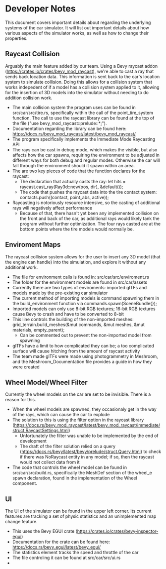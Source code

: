 # Developer Notes

This document covers important details about regarding the underlying systems of the car simulator. It will list out important details about how various aspects of the simulator works, as well as how to change their properties.

## Raycast Collision

Arguably the main feature added by our team. Using a Bevy raycast addon (https://crates.io/crates/bevy_mod_raycast), we're able to cast a ray that sends back location data. This information is sent back to the car's location
system to simulate collision. Doing this allows for a collision system that works indepedent of if a model has a collision system applied to it, allowing for the insertion of 3D models into the simulator without needing to
do addition collision work.
-  The main collision system the program uses can be found in src/car/src/tire.rs, specifically within the call of the point_tire_system function. The call to use the raycast library can be found at the top of
the file ("use bevy_mod_raycast::prelude::*;").
- Documentation regarding the library can be found here: https://docs.rs/bevy_mod_raycast/latest/bevy_mod_raycast/
- The program specifically implements the Immediate Mode Raycasting API
- The rays can be cast in debug mode, which makes the visible, but also affects how the car spawns, requiring the environment to be adjusted in different ways for both debug and regular modes. Otherwise the car will fall through the environment should it spawn within an area.
- The are two key pieces of code that the function declares for the raycast:
  - The declaration that actually casts the ray: let hits = raycast.cast_ray(Ray3d::new(pos, dir), &default());
  - The code that pushes the raycast data into the tire contact system: contacts.push((contact, point_abs, active));
- Raycasting is notoriously resource intensive, so the casting of additional rays will negatively affect performance
  - Because of that, there hasn't yet been any implemented collision on the front and back of the car, as additional rays would likely tank the program without further optimization. The four rays casted are at the bottom points where the tire models would normally be.   

## Enviroment Maps 
The raycast collision system allows for the user to insert any 3D model (that the engine can handle) into the simulation, and explore it without any additional work.
- The file for environment calls is found in: src/car/src/enviroment.rs
- The folder for the environment models are found in src/car/assets
- Currently there are two types of enviroments: imported glTFs and models made by the pre-existing car simulator
- The current method of importing models is command spawning them in the build_environment function via commands.spawn(SceneBundle{});
- Imported models can only use 8-bit RGB textures; 16-bit RGB textures cause Bevy to crash and have to be converted to 8-bit
- This line controls the building of the non-imported meshes: grid_terrain.build_meshes(&mut commands, &mut meshes, &mut materials, empty_parent);
  - Can be commented out to prevent the non-imported model from spawning
- glTFs have a limit to how complicated they can be; a too complicated surface will cause hitching from the amount of raycast activity
- The team made glTFs were made using photogrammetry in Meshroom, and the Meshroom_Documentation file provides a guide in how they were created

## Wheel Model/Wheel Filter
Currently the wheel models on the car are set to be invisible. There is a reason for this.
- When the wheel models are spawned, they occasionaly get in the way of the rays, which can cause the car to explode
- The solution to this is using the filter option in the raycast library (https://docs.rs/bevy_mod_raycast/latest/bevy_mod_raycast/immediate/struct.RaycastSettings.html)
  - Unfortunately the filter was unable to be implemented by the end of development
  - The draft of the filter solution relied on a query (https://docs.rs/bevy/latest/bevy/prelude/struct.Query.html) to check if there was NoRaycast entity in any model; if so, then the raycast would not collect data from it
- The code that controls the wheel model can be found in src/car/src/build.rs, specifically the MeshDef section of the wheel_e spawn declaration, found in the implementation of the Wheel component.

## UI
The UI of the simulator can be found in the upper left corner. Its current features are tracking a set of physic statistics and an unimplemented map change feature.
- This uses the Bevy EGUI crate (https://crates.io/crates/bevy-inspector-egui)
- Documentation for the crate can be found here: https://docs.rs/bevy_egui/latest/bevy_egui/
- The statistics element tracks the speed and throttle of the car
- The file controling it can be found at src/car/src/ui.rs
- 
